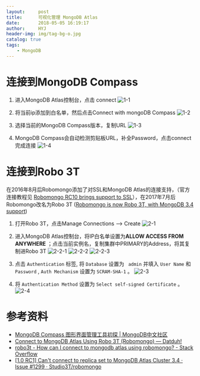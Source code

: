 ```yaml
---
layout:     post
title:      可视化管理 MongoDB Atlas
date:       2018-05-05 16:19:17
author:     HYJ
header-img: img/tag-bg-o.jpg
catalog: true
tags:
    - MongoDB
---
```


# 连接到MongoDB Compass
1. 进入MongoDB Atlas控制台，点击 connect
  ![1-1](https://huyinjiexyz-1251543717.cos.ap-shanghai.myqcloud.com/source/_posts/可视化管理MongoDB-Atlas/1-1.png)

2. 将当前ip添加到白名单，然后点击Connect with mongoDB Compass
  ![1-2](https://huyinjiexyz-1251543717.cos.ap-shanghai.myqcloud.com/source/_posts/可视化管理MongoDB-Atlas/1-2.png)

3. 选择当前的MongoDB Compass版本，复制URL
  ![1-3](https://huyinjiexyz-1251543717.cos.ap-shanghai.myqcloud.com/source/_posts/可视化管理MongoDB-Atlas/1-3.png)

4. MongoDB Compass会自动检测剪贴板URL，补全Password，点击connect完成连接
  ![1-4](https://huyinjiexyz-1251543717.cos.ap-shanghai.myqcloud.com/source/_posts/可视化管理MongoDB-Atlas/1-4.png)



# 连接到Robo 3T
在2016年8月后Robomongo添加了对SSL和MongoDB Atlas的连接支持，（官方连接教程见 [Robomongo RC10 brings support to SSL](http://blog.robomongo.org/robomongo-rc10/)），在2017年7月后Robomongo改名为Robo 3T ([Robomongo is now Robo 3T, with MongoDB 3.4 support](http://blog.robomongo.org/robomongo-is-robo-3t/))


1. 打开Robo 3T，点击Manage Connections --> Create
  ![2-1](https://huyinjiexyz-1251543717.cos.ap-shanghai.myqcloud.com/source/_posts/可视化管理MongoDB-Atlas/2-1.png)

2. 进入MongoDB Atlas控制台，将IP白名单设置为**ALLOW ACCESS FROM ANYWHERE** ；点击当前实例名，复制集群中PRIMARY的Address，将其复制进Robo 3T
  ![2-2-1](https://huyinjiexyz-1251543717.cos.ap-shanghai.myqcloud.com/source/_posts/可视化管理MongoDB-Atlas/2-2-1.png)
  ![2-2-2](https://huyinjiexyz-1251543717.cos.ap-shanghai.myqcloud.com/source/_posts/可视化管理MongoDB-Atlas/2-2-2.png)
  ![2-2-3](https://huyinjiexyz-1251543717.cos.ap-shanghai.myqcloud.com/source/_posts/可视化管理MongoDB-Atlas/2-2-3.png)

3. 点击 `Authentication` 标签, 将 `Database` 设置为 ` admin` 并填入 `User Name`  和  `Password` , `Auth Mechanism` 设置为 `SCRAM-SHA-1` 。
  ![2-3](https://huyinjiexyz-1251543717.cos.ap-shanghai.myqcloud.com/source/_posts/可视化管理MongoDB-Atlas/2-3.png)

4.  将 `Authentication Method` 设置为 `Select self-signed Certificate` 。
  ![2-4](https://huyinjiexyz-1251543717.cos.ap-shanghai.myqcloud.com/source/_posts/可视化管理MongoDB-Atlas/2-4.png)


# 参考资料

* [MongoDB Compass 图形界面管理工具初探 | MongoDB中文社区](http://www.mongoing.com/blog/post/getting-started-with-mongodb-compass)
* [Connect to MongoDB Atlas Using Robo 3T (Robomongo) — Datduh!](https://www.datduh.com/blog/2017/7/26/how-to-connect-to-mongodb-atlas-using-robo-3t-robomongo)
* [robo3t - How can I connect to mongodb atlas using robomongo? - Stack Overflow](https://stackoverflow.com/questions/43694799/how-can-i-connect-to-mongodb-atlas-using-robomongo?utm_medium=organic&utm_source=google_rich_qa&utm_campaign=google_rich_qa)
* [[1.0 RC1] Can't connect to replica set to MongoDB Atlas Cluster 3.4 · Issue #1299 · Studio3T/robomongo](https://github.com/Studio3T/robomongo/issues/1299)